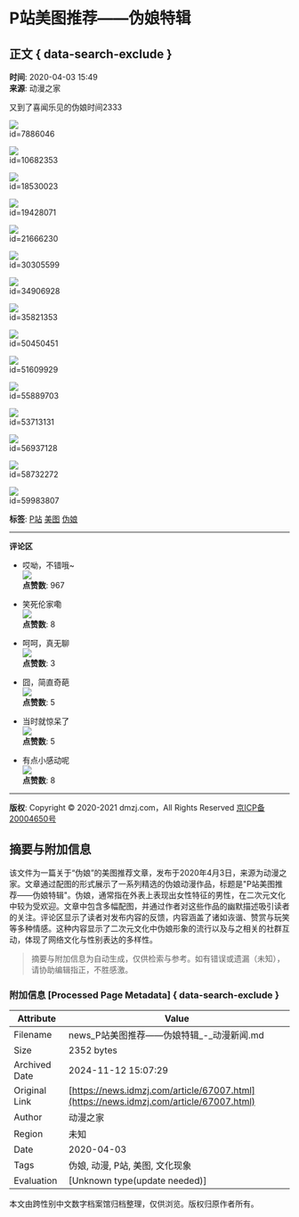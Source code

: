 # P站美图推荐——伪娘特辑

## 正文 { data-search-exclude }


**时间**: 2020-04-03 15:49  
**来源**: 动漫之家

又到了喜闻乐见的伪娘时间2333

![](https://images.dmzj.com/resource/news/2020/04/03/1585896928816318.jpg)  
id=7886046

![](https://images.dmzj.com/resource/news/2020/04/03/1585896928871017.jpg)  
id=10682353

![](https://images.dmzj.com/resource/news/2020/04/03/1585896928491972.jpg)  
id=18530023

![](https://images.dmzj.com/resource/news/2020/04/03/1585896928868020.jpg)  
id=19428071

![](https://images.dmzj.com/resource/news/2020/04/03/1585896928405781.jpg)  
id=21666230

![](https://images.dmzj.com/resource/news/2020/04/03/1585896929314180.jpg)  
id=30305599

![](https://images.dmzj.com/resource/news/2020/04/03/1585896929892590.jpg)  
id=34906928

![](https://images.dmzj.com/resource/news/2020/04/03/1585896929531052.jpg)  
id=35821353

![](https://images.dmzj.com/resource/news/2020/04/03/1585896929689900.jpg)  
id=50450451

![](https://images.dmzj.com/resource/news/2020/04/03/1585896929609161.jpg)  
id=51609929

![](https://images.dmzj.com/resource/news/2020/04/03/1585896929250512.jpg)  
id=55889703

![](https://images.dmzj.com/resource/news/2020/04/03/1585896929811695.jpg)  
id=53713131

![](https://images.dmzj.com/resource/news/2020/04/03/1585896929451105.jpg)  
id=56937128

![](https://images.dmzj.com/resource/news/2020/04/03/1585896929730595.jpg)  
id=58732272

![](https://images.dmzj.com/resource/news/2020/04/03/1585896929363494.jpg)  
id=59983807

**标签**: [P站](https://news.dmzj.com/tag/1540) [美图](https://news.dmzj.com/tag/1) [伪娘](https://news.dmzj.com/tag/1193)

---

**评论区**

- 哎呦，不错哦~  
  ![](https://static.dmzj.com/news/images/m1.jpg)  
  **点赞数**: 967

- 笑死伦家嘞  
  ![](https://static.dmzj.com/news/images/m2.jpg)  
  **点赞数**: 8

- 呵呵，真无聊  
  ![](https://static.dmzj.com/news/images/m3.jpg)  
  **点赞数**: 3

- 囧，简直奇葩  
  ![](https://static.dmzj.com/news/images/m4.jpg)  
  **点赞数**: 5

- 当时就惊呆了  
  ![](https://static.dmzj.com/news/images/m5.jpg)  
  **点赞数**: 5

- 有点小感动呢  
  ![](https://static.dmzj.com/news/images/m6.jpg)  
  **点赞数**: 8

---

**版权**: Copyright © 2020-2021 dmzj.com，All Rights Reserved [京ICP备20004650号](https://beian.miit.gov.cn/#/Integrated/recordQuery)

## 摘要与附加信息

<!-- tcd_abstract -->
该文件为一篇关于“伪娘”的美图推荐文章，发布于2020年4月3日，来源为动漫之家。文章通过配图的形式展示了一系列精选的伪娘动漫作品，标题是"P站美图推荐——伪娘特辑"。伪娘，通常指在外表上表现出女性特征的男性，在二次元文化中较为受欢迎。文章中包含多幅配图，并通过作者对这些作品的幽默描述吸引读者的关注。评论区显示了读者对发布内容的反馈，内容涵盖了诸如诙谐、赞赏与玩笑等多种情感。这种内容显示了二次元文化中伪娘形象的流行以及与之相关的社群互动，体现了网络文化与性别表达的多样性。
<!-- tcd_abstract_end -->

> 摘要与附加信息为自动生成，仅供检索与参考。如有错误或遗漏（未知），请协助编辑指正，不胜感激。

### 附加信息 [Processed Page Metadata] { data-search-exclude }

| Attribute       | Value                                  |
|-----------------|----------------------------------------|
| Filename        | news_P站美图推荐——伪娘特辑_-_动漫新闻.md                             |
| Size            | 2352 bytes                           |
| Archived Date   | 2024-11-12 15:07:29                             |
| Original Link   | [https://news.idmzj.com/article/67007.html](https://news.idmzj.com/article/67007.html)                       |
| Author          | 动漫之家                               |
| Region          | 未知                               |
| Date            | 2020-04-03                                 |
| Tags            | 伪娘, 动漫, P站, 美图, 文化现象                                 |
| Evaluation            | [Unknown type(update needed)]                                 |
<!-- tcd_table_end -->

本文由跨性别中文数字档案馆归档整理，仅供浏览。版权归原作者所有。
